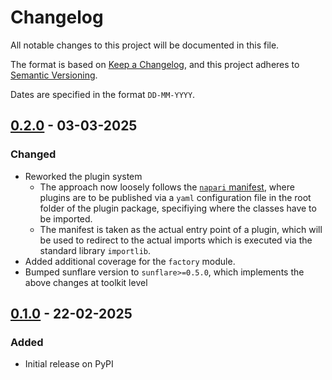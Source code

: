 # Changelog

All notable changes to this project will be documented in this file.

The format is based on [Keep a Changelog](https://keepachangelog.com/en/1.0.0/),
and this project adheres to [Semantic Versioning](https://semver.org/spec/v2.0.0.html).

Dates are specified in the format `DD-MM-YYYY`.

## [0.2.0] - 03-03-2025

### Changed

- Reworked the plugin system
  - The approach now loosely follows the [`napari` manifest](https://napari.org/dev/plugins/technical_references/manifest.html), where plugins are to be published via a `yaml` configuration file in the root folder of the plugin package, specifiying where the classes have to be imported.
  - The manifest is taken as the actual entry point of a plugin, which will be used to redirect to the actual imports which is executed via the standard library `importlib`.
- Added additional coverage for the ``factory`` module.
- Bumped sunflare version to ``sunflare>=0.5.0``, which implements the above changes at toolkit level

## [0.1.0] - 22-02-2025

### Added

- Initial release on PyPI

[0.2.0]: https://github.com/redsun-acquisition/sunflare/compare/v0.1.0...v0.2.0
[0.1.0]: https://github.com/redsun-acquisition/sunflare/compare/v0.1.0
